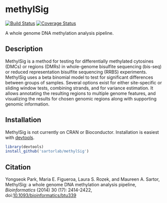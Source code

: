 ﻿# methylSig

[![Build Status](https://travis-ci.org/sartorlab/methylSig.svg?branch=master)](https://travis-ci.org/sartorlab/methylSig) [![Coverage Status](https://coveralls.io/repos/github/sartorlab/methylSig/badge.svg?branch=master)](https://coveralls.io/github/sartorlab/methylSig?branch=master)

A whole genome DNA methylation analysis pipeline.

## Description

MethylSig is a method for testing for differentially methylated cytosines (DMCs) or regions (DMRs) in whole-genome bisulfite sequencing (bis-seq) or reduced representation bisulfite sequencing (RRBS) experiments. MethylSig uses a beta binomial model to test for significant differences between groups of samples. Several options exist for either site-specific or sliding window tests, combining strands, and for variance estimation. It allows annotating the resulting regions to multiple genome features, and visualizing the results for chosen genomic regions along with supporting genomic information.

## Installation

MethylSig is not currently on CRAN or Bioconductor. Installation is easiest with [devtools](http://cran.r-project.org/web/packages/devtools/index.html).

```R
library(devtools)
install_github('sartorlab/methylSig')
```

## Citation

Yongseok Park, Maria E. Figueroa, Laura S. Rozek, and Maureen A. Sartor, MethylSig: a whole genome DNA methylation analysis pipeline, *Bioinformatics* (2014) 30 (17): 2414-2422, doi:[10.1093/bioinformatics/btu339](http://bioinformatics.oxfordjournals.org/content/30/17/2414)
